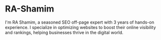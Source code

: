 # RA-Shamim
I'm RA Shamim, a seasoned SEO off-page expert with 3 years of hands-on experience. I specialize in optimizing websites to boost their online visibility and rankings, helping businesses thrive in the digital world.
